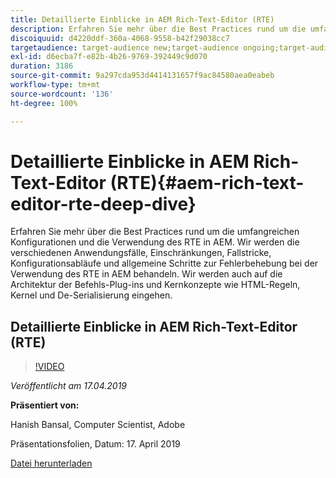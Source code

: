 ```yaml
---
title: Detaillierte Einblicke in AEM Rich-Text-Editor (RTE)
description: Erfahren Sie mehr über die Best Practices rund um die umfangreichen Konfigurationen und die Verwendung des RTE in AEM. Wir werden die verschiedenen Anwendungsfälle, Einschränkungen, Fallstricke, Konfigurationsabläufe und allgemeine Schritte zur Fehlerbehebung bei der Verwendung des RTE in AEM behandeln. Wir werden auch auf die Architektur der Befehls-Plug-ins und Kernkonzepte wie HTML-Regeln, Kernel und De-Serialisierung eingehen.
discoiquuid: d4220ddf-360a-4068-9558-b42f29038cc7
targetaudience: target-audience new;target-audience ongoing;target-audience upgrader
exl-id: d6ecba7f-e82b-4b26-9769-392449c9d070
duration: 3186
source-git-commit: 9a297cda953d4414131657f9ac84580aea0eabeb
workflow-type: tm+mt
source-wordcount: '136'
ht-degree: 100%

---
```


# Detaillierte Einblicke in AEM Rich-Text-Editor (RTE){#aem-rich-text-editor-rte-deep-dive}

Erfahren Sie mehr über die Best Practices rund um die umfangreichen Konfigurationen und die Verwendung des RTE in AEM. Wir werden die verschiedenen Anwendungsfälle, Einschränkungen, Fallstricke, Konfigurationsabläufe und allgemeine Schritte zur Fehlerbehebung bei der Verwendung des RTE in AEM behandeln. Wir werden auch auf die Architektur der Befehls-Plug-ins und Kernkonzepte wie HTML-Regeln, Kernel und De-Serialisierung eingehen.

## Detaillierte Einblicke in AEM Rich-Text-Editor (RTE)

>[!VIDEO](https://video.tv.adobe.com/v/27087/?quality=9)

*Veröffentlicht am 17.04.2019*

**Präsentiert von:**

Hanish Bansal, Computer Scientist, Adobe

Präsentationsfolien, Datum: 17. April 2019

[Datei herunterladen](assets/aem-gems-aem-rte-04172019.pdf)

